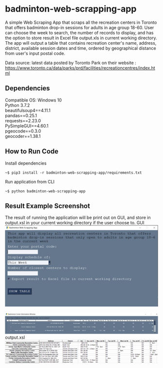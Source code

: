 # badminton-web-scrapping-app
A simple Web Scraping App that scraps all the recreation centers in Toronto that offers badminton drop-in sessions for adults in age group 18-60. User can choose the week to search, the number of records to display, and has the option to store result in Excel file output.xls in current working directory. The app will output a table that contains recreation center's name, address, district, available session dates and time, ordered by geographical distance from user's input postal code.

Data source: latest data posted by Toronto Park on their website : https://www.toronto.ca/data/parks/prd/facilities/recreationcentres/index.html 

## Dependencies
Compatible OS: Windows 10\
Python 3.7.2\
beautifulsoup4==4.11.1\
pandas==0.25.1\
requests==2.23.0\
PySimpleGUI==4.60.1\
pgeocode==0.3.0\
geocoder==1.38.1

## How to Run Code
Install dependencies
```
~$ pip3 install -r badminton-web-scrapping-app/requirements.txt
```
Run application from CLI
```
~$ python badminton-web-scrapping-app
```
## Result Example Screenshot
The result of running the application will be print out on GUI, and store in output.xsl in your current working directory if the user choose to.
GUI
<br>
<img src="https://github.com/EmmaWuxy/badminton-web-scrapping-app/blob/main/images/gui_1.png"/>
<br>
<br>
<img src="https://github.com/EmmaWuxy/badminton-web-scrapping-app/blob/main/images/gui_2.png"/>
<br>
output.xsl
<br>
<img src="https://github.com/EmmaWuxy/badminton-web-scrapping-app/blob/main/images/result_example.png"/>
<br>
